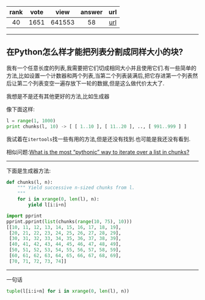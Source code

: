 
| rank | vote | view | answer | url |
|:-:|:-:|:-:|:-:|:-:|
|40|1651|641553|58| [url](http://stackoverflow.com/questions/312443/how-do-you-split-a-list-into-evenly-sized-chunks) |
***

## 在Python怎么样才能把列表分割成同样大小的块?

我有一个任意长度的列表,我需要把它们切成相同大小并且使用它们.有一些简单的方法,比如设置一个计数器和两个列表,当第二个列表装满后,把它存进第一个列表然后让第二个列表变空一遍存放下一轮的数据,但是这么做代价太大了.

我想是不是还有其他更好的方法,比如生成器

像下面这样:

```python
l = range(1, 1000)
print chunks(l, 10) -> [ [ 1..10 ], [ 11..20 ], .., [ 991..999 ] ]
```

我试着在`itertools`找一些有用的方法,但是还没有找到.也可能是我还没有看到.

相似问题:[What is the most “pythonic” way to iterate over a list in chunks?]()

***

下面是生成器方法:

```python
def chunks(l, n):
    """ Yield successive n-sized chunks from l.
    """
    for i in xrange(0, len(l), n):
        yield l[i:i+n]
```

```python
import pprint
pprint.pprint(list(chunks(range(10, 75), 10)))
[[10, 11, 12, 13, 14, 15, 16, 17, 18, 19],
 [20, 21, 22, 23, 24, 25, 26, 27, 28, 29],
 [30, 31, 32, 33, 34, 35, 36, 37, 38, 39],
 [40, 41, 42, 43, 44, 45, 46, 47, 48, 49],
 [50, 51, 52, 53, 54, 55, 56, 57, 58, 59],
 [60, 61, 62, 63, 64, 65, 66, 67, 68, 69],
 [70, 71, 72, 73, 74]]
```

***

一句话

```python
tuple(l[i:i+n] for i in xrange(0, len(l), n))
```